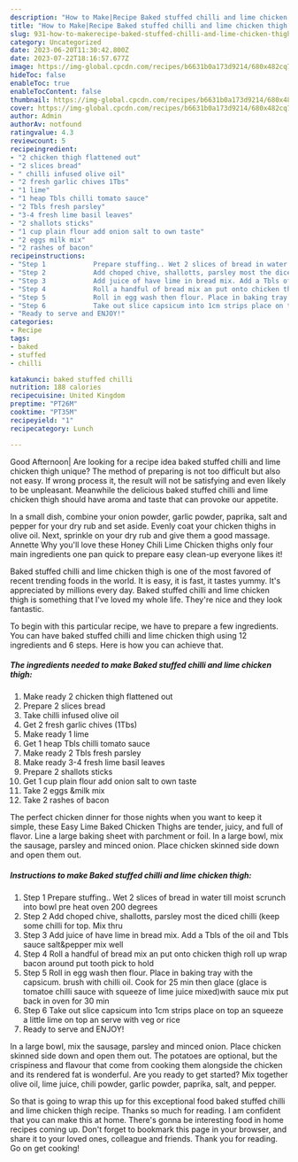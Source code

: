 ```yaml
---
description: "How to Make|Recipe Baked stuffed chilli and lime chicken thigh {That is Special"
title: "How to Make|Recipe Baked stuffed chilli and lime chicken thigh {That is Special"
slug: 931-how-to-makerecipe-baked-stuffed-chilli-and-lime-chicken-thigh-that-is-special
category: Uncategorized
date: 2023-06-20T11:30:42.800Z
date: 2023-07-22T18:16:57.677Z
image: https://img-global.cpcdn.com/recipes/b6631b0a173d9214/680x482cq70/baked-stuffed-chilli-and-lime-chicken-thigh-recipe-main-photo.jpg
hideToc: false
enableToc: true
enableTocContent: false
thumbnail: https://img-global.cpcdn.com/recipes/b6631b0a173d9214/680x482cq70/baked-stuffed-chilli-and-lime-chicken-thigh-recipe-main-photo.jpg
cover: https://img-global.cpcdn.com/recipes/b6631b0a173d9214/680x482cq70/baked-stuffed-chilli-and-lime-chicken-thigh-recipe-main-photo.jpg
author: Admin
authorAv: notfound
ratingvalue: 4.3
reviewcount: 5
recipeingredient:
- "2 chicken thigh flattened out"
- "2 slices bread"
- " chilli infused olive oil"
- "2 fresh garlic chives 1Tbs"
- "1 lime"
- "1 heap Tbls chilli tomato sauce"
- "2 Tbls fresh parsley"
- "3-4 fresh lime basil leaves"
- "2 shallots sticks"
- "1 cup plain flour add onion salt to own taste"
- "2 eggs milk mix"
- "2 rashes of bacon"
recipeinstructions:
- "Step 1            Prepare stuffing.. Wet 2 slices of bread in water till moist scrunch into bowl pre heat oven 200 degrees"
- "Step 2            Add choped chive, shallotts, parsley most the diced chilli (keep some chilli for top. Mix thru"
- "Step 3            Add juice of have lime in bread mix. Add a Tbls of the oil and Tbls sauce salt&amp;pepper mix well"
- "Step 4            Roll a handful of bread mix an put onto chicken thigh roll up wrap bacon around put tooth pick to hold"
- "Step 5            Roll in egg wash then flour. Place in baking tray with the capsicum. brush with chilli oil. Cook for 25 min then glace (glace is tomatoe chilli sauce with squeeze of lime juice mixed)with sauce mix put back in oven for 30 min"
- "Step 6            Take out slice capsicum into 1cm strips place on top an squeeze a little lime on top an serve with veg or rice"
- "Ready to serve and ENJOY!"
categories:
- Recipe
tags:
- baked
- stuffed
- chilli

katakunci: baked stuffed chilli 
nutrition: 188 calories
recipecuisine: United Kingdom
preptime: "PT26M"
cooktime: "PT35M"
recipeyield: "1"
recipecategory: Lunch

---
```



Good Afternoon| Are looking for a recipe idea baked stuffed chilli and lime chicken thigh unique? The method of preparing is not too difficult but also not easy. If wrong process it, the result will not be satisfying and even likely to be unpleasant. Meanwhile the delicious baked stuffed chilli and lime chicken thigh should have aroma and taste that can provoke our appetite.





In a small dish, combine your onion powder, garlic powder, paprika, salt and pepper for your dry rub and set aside. Evenly coat your chicken thighs in olive oil. Next, sprinkle on your dry rub and give them a good massage. Annette ️Why you&#39;ll love these Honey Chili Lime Chicken thighs only four main ingredients one pan quick to prepare easy clean-up everyone likes it!

Baked stuffed chilli and lime chicken thigh is one of the most favored of recent trending foods in the world. It is easy, it is fast, it tastes yummy. It's appreciated by millions every day. Baked stuffed chilli and lime chicken thigh is something that I've loved my whole life. They're nice and they look fantastic.


To begin with this particular recipe, we have to prepare a few ingredients. You can have baked stuffed chilli and lime chicken thigh using 12 ingredients and 6 steps. Here is how you can achieve that.

<!--inarticleads1-->

##### The ingredients needed to make Baked stuffed chilli and lime chicken thigh:

1. Make ready 2 chicken thigh flattened out
1. Prepare 2 slices bread
1. Take  chilli infused olive oil
1. Get 2 fresh garlic chives (1Tbs)
1. Make ready 1 lime
1. Get 1 heap Tbls chilli tomato sauce
1. Make ready 2 Tbls fresh parsley
1. Make ready 3-4 fresh lime basil leaves
1. Prepare 2 shallots sticks
1. Get 1 cup plain flour add onion salt to own taste
1. Take 2 eggs &amp;milk mix
1. Take 2 rashes of bacon


The perfect chicken dinner for those nights when you want to keep it simple, these Easy Lime Baked Chicken Thighs are tender, juicy, and full of flavor. Line a large baking sheet with parchment or foil. In a large bowl, mix the sausage, parsley and minced onion. Place chicken skinned side down and open them out. 

<!--inarticleads2-->

##### Instructions to make Baked stuffed chilli and lime chicken thigh:

1. Step 1            Prepare stuffing.. Wet 2 slices of bread in water till moist scrunch into bowl pre heat oven 200 degrees
1. Step 2            Add choped chive, shallotts, parsley most the diced chilli (keep some chilli for top. Mix thru
1. Step 3            Add juice of have lime in bread mix. Add a Tbls of the oil and Tbls sauce salt&amp;pepper mix well
1. Step 4            Roll a handful of bread mix an put onto chicken thigh roll up wrap bacon around put tooth pick to hold
1. Step 5            Roll in egg wash then flour. Place in baking tray with the capsicum. brush with chilli oil. Cook for 25 min then glace (glace is tomatoe chilli sauce with squeeze of lime juice mixed)with sauce mix put back in oven for 30 min
1. Step 6            Take out slice capsicum into 1cm strips place on top an squeeze a little lime on top an serve with veg or rice
1. Ready to serve and ENJOY!

In a large bowl, mix the sausage, parsley and minced onion. Place chicken skinned side down and open them out. The potatoes are optional, but the crispiness and flavour that come from cooking them alongside the chicken and its rendered fat is wonderful. Are you ready to get started? Mix together olive oil, lime juice, chili powder, garlic powder, paprika, salt, and pepper. 

So that is going to wrap this up for this exceptional food baked stuffed chilli and lime chicken thigh recipe. Thanks so much for reading. I am confident that you can make this at home. There's gonna be interesting food in home recipes coming up. Don't forget to bookmark this page in your browser, and share it to your loved ones, colleague and friends. Thank you for reading. Go on get cooking!
